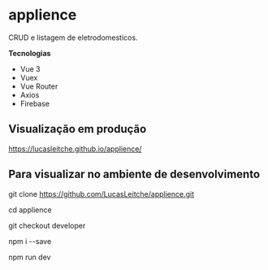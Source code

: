 # applience

CRUD e listagem de eletrodomesticos.

<strong>Tecnologias</strong>
<ul>
  <li>Vue 3</li>
  <li>Vuex</li>
  <li>Vue Router</li>
  <li>Axios</li>
  <li>Firebase</li>
</ul>
<h2> Visualização em produção </h2> 

https://lucasleitche.github.io/applience/

<h2> Para visualizar no ambiente de desenvolvimento </h2>

git clone https://github.com/LucasLeitche/applience.git

cd applience

git checkout developer

npm i --save

npm run dev
